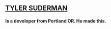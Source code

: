 ## [TYLER SUDERMAN](https://www.linkedin.com/in/tylersuderman/)

#### Is a developer from Portland OR. He made this.
